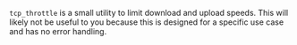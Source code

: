 `tcp_throttle` is a small utility to limit download and upload speeds. This will likely not be useful to you because this is designed for a specific use case and has no error handling.
